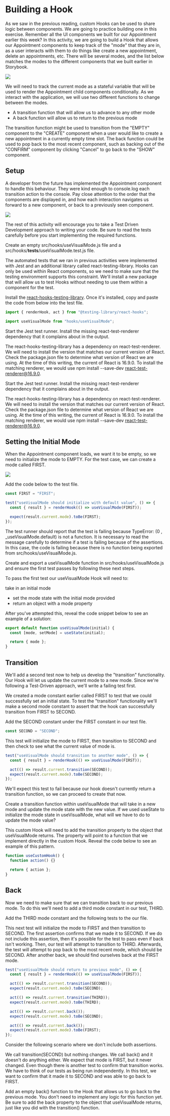 # Building a Hook

As we saw in the previous reading, custom Hooks can be used to share logic between components. We are going to practice building one in this exercise. Remember all the UI components we built for our Appointment earlier this week? In this activity, we are going to build a Hook that allows our Appointment components to keep track of the "mode" that they are in, as a user interacts with them to do things like create a new appointment, delete an appointments, etc. There will be several modes, and the list below matches the modes to the different components that we built earlier in Storybook.

![](2021-12-10-17-26-57.png)

We will need to track the current mode as a stateful variable that will be used to render the Appointment child components conditionally. As we interact with the application, we will use two different functions to change between the modes.

* A transition function that will allow us to advance to any other mode
* A back function will allow us to return to the previous mode

The transition function might be used to transition from the "EMPTY" component to the "CREATE" component when a user would like to create a new appointment in a currently empty time slot. The back function could be used to pop back to the most recent component, such as backing out of the "CONFIRM" component by clicking "Cancel" to go back to the "SHOW" component.

## Setup
A developer from the future has implemented the Appointment component to handle this behaviour. They were kind enough to console.log each transition action to the console. Pay close attention to the order that the components are displayed in, and how each interaction navigates us forward to a new component, or back to a previously seen component.

![](928ae16a-2ab7-48f2-ac82-a968b37c8279.gif)

The rest of this activity will encourage you to take a Test Driven Development approach to writing your code. Be sure to read the tests carefully before you start implementing the required functions.

Create an empty src/hooks/useVisualMode.js file and a src/hooks/__tests__/useVisualMode.test.js file.

The automated tests that we ran in previous activities were implemented with Jest and an additional library called react-testing-library. Hooks can only be used within React components, so we need to make sure that the testing environment supports this constraint. We'll install a new package that will allow us to test Hooks without needing to use them within a component for the test.

Install the [react-hooks-testing-library](https://github.com/Drumshtick/react-hooks-testing-library). Once it's installed, copy and paste the code from below into the test file.
```jsx
import { renderHook, act } from "@testing-library/react-hooks";

import useVisualMode from "hooks/useVisualMode";
```
Start the Jest test runner. Install the missing react-test-renderer dependency that it complains about in the output.

The react-hooks-testing-library has a dependency on react-test-renderer. We will need to install the version that matches our current version of React. Check the package.json file to determine what version of React we are using. At the time of this writing, the current of React is 16.9.0. To install the matching renderer, we would use npm install --save-dev react-test-renderer@16.9.0.

Start the Jest test runner. Install the missing react-test-renderer dependency that it complains about in the output.

The react-hooks-testing-library has a dependency on react-test-renderer. We will need to install the version that matches our current version of React. Check the package.json file to determine what version of React we are using. At the time of this writing, the current of React is 16.9.0. To install the matching renderer, we would use npm install --save-dev react-test-renderer@16.9.0.

## Setting the Initial Mode
When the Appointment component loads, we want it to be empty, so we need to initialize the mode to EMPTY. For the test case, we can create a mode called FIRST.

![](2021-12-10-17-36-17.png)

Add the code below to the test file.
```jsx
const FIRST = "FIRST";

test("useVisualMode should initialize with default value", () => {
  const { result } = renderHook(() => useVisualMode(FIRST));

  expect(result.current.mode).toBe(FIRST);
});
```
The test runner should report that the test is failing because TypeError: (0 , _useVisualMode.default) is not a function. It is necessary to read the message carefully to determine if a test is failing because of the assertions. In this case, the code is failing because there is no function being exported from src/hooks/useVisualMode.js.

Create and export a useVisualMode function in src/hooks/useVisualMode.js and ensure the first test passes by following these next steps.

To pass the first test our useVisualMode Hook will need to:

take in an initial mode
* set the mode state with the initial mode provided
* return an object with a mode property

After you've attempted this, reveal the code snippet below to see an example of a solution:
```jsx
export default function useVisualMode(initial) {
  const [mode, setMode] = useState(initial);

  return { mode };
}
```

## Transition
We'll add a second test now to help us develop the "transition" functionality. Our Hook will let us update the current mode to a new mode. Since we're following a Test-Driven approach, we'll write a failing test first.

We created a mode constant earlier called FIRST to test that we could successfully set an initial state. To test the "transition" functionality we'll make a second mode constant to assert that the hook can successfully transition from FIRST to SECOND.

Add the SECOND constant under the FIRST constant in our test file.
```jsx
const SECOND = "SECOND";
```
This test will initialize the mode to FIRST, then transition to SECOND and then check to see what the current value of mode is.
```jsx
test("useVisualMode should transition to another mode", () => {
  const { result } = renderHook(() => useVisualMode(FIRST));

  act(() => result.current.transition(SECOND));
  expect(result.current.mode).toBe(SECOND);
});
```
We'll expect this test to fail because our hook doesn't currently return a transition function, so we can proceed to create that now.

Create a transition function within useVisualMode that will take in a new mode and update the mode state with the new value. If we used useState to initialize the mode state in useVisualMode, what will we have to do to update the mode value?

This custom Hook will need to add the transition property to the object that useVisualMode returns. The property will point to a function that we implement directly in the custom Hook. Reveal the code below to see an example of this pattern.

```jsx
function useCustomHook() {
  function action() {}

  return { action };
}
```

## Back
Now we need to make sure that we can transition back to our previous mode. To do this we'll need to add a third mode constant in our test, THIRD.

Add the THIRD mode constant and the following tests to the our file.

This next test will initialize the mode to FIRST and then transition to SECOND. The first assertion confirms that we made it to SECOND. If we do not include this assertion, then it's possible for the test to pass even if back isn't working. Then, our test will attempt to transition to THIRD. Afterwards, the test will attempt to pop back to the most recent mode, which should be SECOND. After another back, we should find ourselves back at the FIRST mode.
```jsx
test("useVisualMode should return to previous mode", () => {
  const { result } = renderHook(() => useVisualMode(FIRST));

  act(() => result.current.transition(SECOND));
  expect(result.current.mode).toBe(SECOND);

  act(() => result.current.transition(THIRD));
  expect(result.current.mode).toBe(THIRD);

  act(() => result.current.back());
  expect(result.current.mode).toBe(SECOND);

  act(() => result.current.back());
  expect(result.current.mode).toBe(FIRST);
});
```
Consider the following scenario where we don't include both assertions.

We call transition(SECOND) but nothing changes.
We call back() and it doesn't do anything either.
We expect that mode is FIRST, but it never changed.
Even though there is another test to confirm that transition works. We have to think of our tests as being run independently. In this test, we want to confirm that it made it to SECOND and was able to go back to FIRST.

Add an empty back() function to the Hook that allows us to go back to the previous mode. You don't need to implement any logic for this function yet. Be sure to add the back property to the object that useVisualMode returns, just like you did with the transition() function.